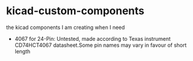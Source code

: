 # kicad-custom-components
the kicad components I am creating when I need

* 4067 for 24-Pin: Untested, made according to Texas instrument CD74HCT4067 datasheet.Some pin names may vary in favour of short length
